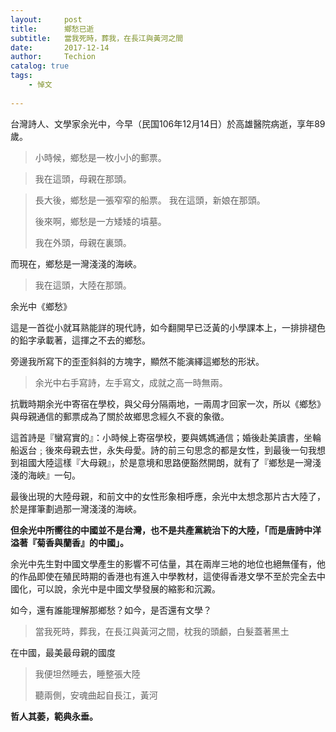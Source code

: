 ```yaml
---
layout:     post   				   
title:      鄉愁已逝				 
subtitle:   當我死時，葬我，在長江與黃河之間
date:       2017-12-14 				
author:     Techion 						 	
catalog: true 						
tags:								
    - 悼文
    
---
```


台灣詩人、文學家余光中，今早（民国106年12月14日）於高雄醫院病逝，享年89歲。

> 小時候，鄉愁是一枚小小的郵票。
   
>    我在這頭，母親在那頭。
 
>  長大後，鄉愁是一張窄窄的船票。
> 我在這頭，新娘在那頭。
> 
> 後來啊，鄉愁是一方矮矮的墳墓。
> 
> 我在外頭，母親在裏頭。
> 
而現在，鄉愁是一灣淺淺的海峽。

> 我在這頭，大陸在那頭。
> 
余光中《鄉愁》

這是一首從小就耳熟能詳的現代詩，如今翻開早已泛黃的小學課本上，一排排褪色的鉛字承載著，這揮之不去的鄉愁。

旁邊我所寫下的歪歪斜斜的方塊字，顯然不能演繹這鄉愁的形狀。

> 余光中右手寫詩，左手寫文，成就之高一時無兩。

抗戰時期余光中寄宿在學校，與父母分隔兩地，一兩周才回家一次，所以《鄉愁》與母親通信的郵票成為了關於故鄉思念經久不衰的象徵。

這首詩是『蠻寫實的』：小時候上寄宿學校，要與媽媽通信；婚後赴美讀書，坐輪船返台﹔後來母親去世，永失母愛。詩的前三句思念的都是女性，到最後一句我想到祖國大陸這樣『大母親』，於是意境和思路便豁然開朗，就有了『鄉愁是一灣淺淺的海峽』一句。

最後出現的大陸母親，和前文中的女性形象相呼應，余光中太想念那片古大陸了，於是揮筆劃過那一灣淺淺的海峽。

**但余光中所嚮往的中國並不是台灣，也不是共產黨統治下的大陸，「而是唐詩中洋溢著『菊香與蘭香』的中國」。**

余光中先生對中國文學產生的影響不可估量，其在兩岸三地的地位也絕無僅有，他的作品即使在殖民時期的香港也有進入中學教材，這使得香港文學不至於完全去中國化，可以說，余光中是中國文學發展的縮影和沉澱。

如今，還有誰能理解那鄉愁？如今，是否還有文學？

> 當我死時，葬我，在長江與黃河之間，枕我的頭顱，白髮蓋著黑土
> 
在中國，最美最母親的國度

> 我便坦然睡去，睡整張大陸
> 
> 聽兩側，安魂曲起自長江，黃河

**哲人其萎，範典永垂。**